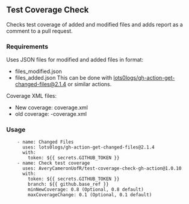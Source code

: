 ## Test Coverage Check
Checks test coverage of added and modified files and adds report as a comment to a pull request.

### Requirements
Uses JSON files for modified and added files in format:
- files_modified.json
- files_added.json
This can be done with [lots0logs/gh-action-get-changed-files@2.1.4](https://github.com/lots0logs/gh-action-get-changed-files) or similar actions.
    
Coverage XML files:
- New coverage: coverage.xml
- old coverage:  <branch>-coverage.xml

### Usage
```
    - name: Changed Files
      uses: lots0logs/gh-action-get-changed-files@2.1.4
      with:
        token: ${{ secrets.GITHUB_TOKEN }}
    - name: Check test coverage
      uses: AveryCameronUofR/test-coverage-check-gh-action@1.0.10
      with:
        token: ${{ secrets.GITHUB_TOKEN }}
        branch: ${{ github.base_ref }}
        minNewCoverage: 0.8 (Optional, 0.8 default)
        maxCoverageChange: 0.1 (Optional, 0.1 default)
```

